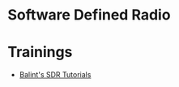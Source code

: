 # Software Defined Radio


# Trainings

- [Balint's SDR Tutorials](http://files.ettus.com/tutorials/)